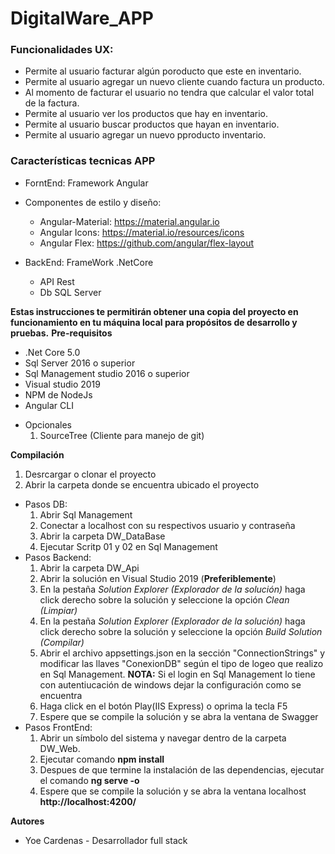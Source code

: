 # DigitalWare_APP

### Funcionalidades UX:
- Permite al usuario facturar algún poroducto que este en inventario. 
- Permite al usuario agregar un nuevo cliente cuando factura un producto. 
- Al momento de facturar el usuario no tendra que calcular el valor total de la factura.
- Permite al usuario ver los productos que hay en inventario. 
- Permite al usuario buscar productos que hayan en inventario. 
- Permite al usuario agregar un nuevo pproducto inventario. 

### Características tecnicas APP
- ForntEnd: Framework Angular
- Componentes de estilo y diseño:
    - Angular-Material: https://material.angular.io
    - Angular Icons: https://material.io/resources/icons
    - Angular Flex: https://github.com/angular/flex-layout
    
- BackEnd: FrameWork .NetCore
  - API Rest
  - Db SQL Server
  
**Estas instrucciones te permitirán obtener una copia del proyecto en funcionamiento en tu máquina local para propósitos de desarrollo y pruebas.**
**Pre-requisitos**

* .Net Core 5.0
* Sql Server 2016 o superior
* Sql Management studio 2016 o superior
* Visual studio 2019
* NPM de NodeJs
* Angular CLI

- Opcionales
    1. SourceTree (Cliente para manejo de git)

**Compilación**
1. Desrcargar o clonar el proyecto
2. Abrir la carpeta donde se encuentra ubicado el proyecto
  - Pasos DB:
    1. Abrir Sql Management
    2. Conectar a localhost con su respectivos usuario y contraseña
    3. Abrir la carpeta DW_DataBase
    4. Ejecutar Scritp 01 y 02 en Sql Management
   - Pasos Backend:
        1. Abrir la carpeta DW_Api
        2. Abrir la solución en Visual Studio 2019 (**Preferiblemente**)    
        3. En la pestaña *Solution Explorer (Explorador de la solución)* haga click derecho sobre la solución y seleccione la opción *Clean (Limpiar)*
        4. En la pestaña *Solution Explorer (Explorador de la solución)* haga click derecho sobre la solución y seleccione la opción *Build Solution (Compilar)*
        5. Abrir el archivo appsettings.json en la sección "ConnectionStrings" y modificar las llaves "ConexionDB" según el tipo de logeo que realizo en Sql Management.
       **NOTA:** Si el login en Sql Management lo tiene con autentiucación de windows dejar la configuración como se encuentra
        6. Haga click en el botón Play(IIS Express) o oprima la tecla F5
        7. Espere que se compile la solución y se abra la ventana de Swagger
   - Pasos FrontEnd:
        1. Abrir un símbolo del sistema y navegar dentro de la carpeta DW_Web.
        2. Ejecutar comando **npm install**
        3. Despues de que termine la instalación de las dependencias, ejecutar el comando **ng serve -o**
        4. Espere que se compile la solución y se abra la ventana localhost **http://localhost:4200/**
  
**Autores**

* Yoe Cardenas - Desarrollador full stack
